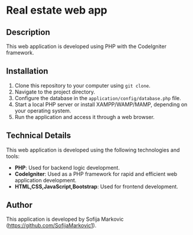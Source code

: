 # Real estate web app

## Description

This web application is developed using PHP with the CodeIgniter framework.

## Installation

1. Clone this repository to your computer using `git clone`.
2. Navigate to the project directory.
3. Configure the database in the `application/config/database.php` file.
4. Start a local PHP server or install XAMPP/WAMP/MAMP, depending on your operating system.
5. Run the application and access it through a web browser.

## Technical Details

This web application is developed using the following technologies and tools:

- **PHP**: Used for backend logic development.
- **CodeIgniter**: Used as a PHP framework for rapid and efficient web application development.
- **HTML,CSS,JavaScript,Bootstrap**: Used for frontend development.

## Author

This application is developed by Sofija Markovic (https://github.com/SofijaMarkovic1).


